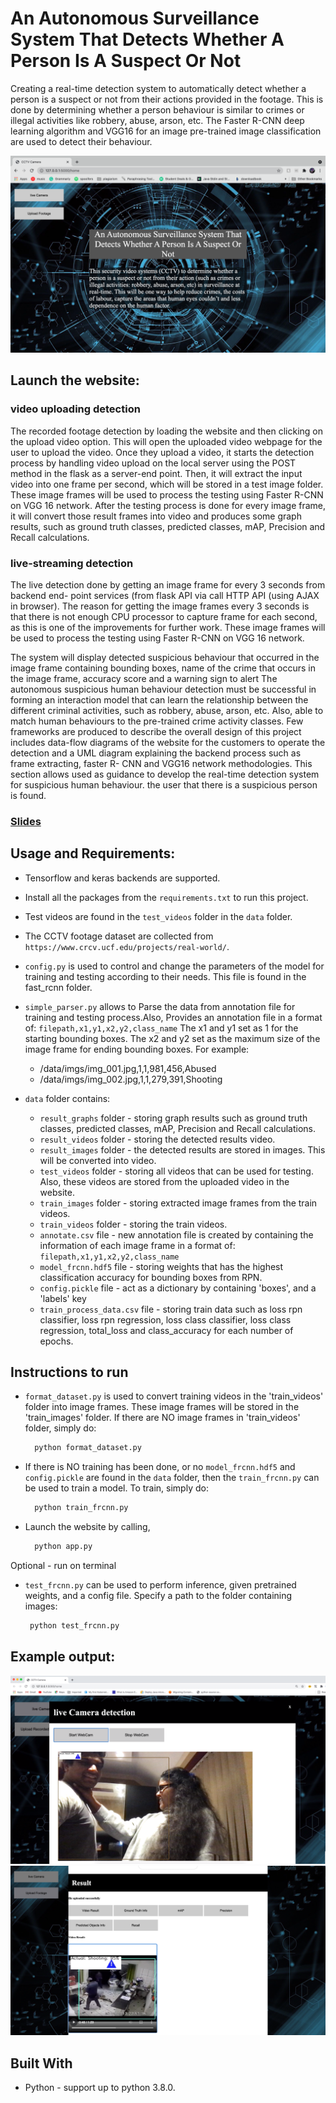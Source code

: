 # An Autonomous Surveillance System That Detects Whether A Person Is A Suspect Or Not

Creating a real-time detection system to automatically detect whether a person is a suspect or not from their actions 
provided in the footage. This is done by determining whether a person behaviour is similar to crimes or illegal 
activities like robbery, abuse, arson, etc. The Faster R-CNN deep learning algorithm and VGG16 for an image pre-trained 
image classification are used to detect their behaviour.

![image](readme_imgs/homepage.png)

## Launch the website:
### video uploading detection
The recorded footage detection by loading the website and then clicking on the upload video option. This will open the 
uploaded video webpage for the user to upload the video. Once they upload a video, it starts the detection process by 
handling video upload on the local server using the POST method in the flask as a server-end point. Then, it will 
extract the input video into one frame per second, which will be stored in a test image folder. These image frames will 
be used to process the testing using Faster R-CNN on VGG 16 network. After the testing process is done for every image 
frame, it will convert those result frames into video and produces some graph results, such as ground truth classes, 
predicted classes, mAP, Precision and Recall calculations.

### live-streaming detection
The live detection done by getting an image frame for every 3 seconds from backend end- point services (from flask 
API via call HTTP API (using AJAX in browser). The reason for getting the image frames every 3 seconds is that there 
is not enough CPU processor to capture frame for each second, as this is one of the improvements for further work. 
These image frames will be used to process the testing using Faster R-CNN on VGG 16 network.

The system will display detected suspicious behaviour that occurred in the image frame containing bounding boxes, name of the crime that occurs in the image frame, accuracy score and a warning sign to alert
The autonomous suspicious human behaviour detection must be successful in forming an interaction model that can learn the relationship between the different criminal activities, such as robbery, abuse, arson, etc. Also, able to match human behaviours to the pre-trained crime activity classes. Few frameworks are produced to describe the overall design of this project includes data-flow diagrams of the website for the customers to operate the detection and a UML diagram explaining the backend process such as frame extracting, faster R- CNN and VGG16 network methodologies. This section allows used as guidance to develop the real-time detection system for suspicious human behaviour.
the user that there is a suspicious person is found.

### [Slides](https://universityofexeteruk-my.sharepoint.com/:p:/g/personal/pt366_exeter_ac_uk/EfJkoxB5-IRIg64ezPumGkMB_ilvVqeJ8CZg_VPhHPpvLQ?email=pt366%40exeter.ac.uk&e=luOddw)

## Usage and Requirements:
* Tensorflow and keras backends are supported.

* Install all the packages from the `requirements.txt` to run this project.

* Test videos are found in the `test_videos` folder in the `data` folder.

* The CCTV footage dataset are collected from `https://www.crcv.ucf.edu/projects/real-world/`.

* `config.py` is used to control and change the parameters of the model for training and testing according to their
    needs. This file is found in the fast_rcnn folder.

* `simple_parser.py` allows to Parse the data from annotation file for training and testing process.Also,
  Provides an annotation file in a format of:
          `filepath,x1,y1,x2,y2,class_name`
  The x1 and y1 set as 1 for the starting bounding boxes. The x2 and y2 set as the maximum size of the 
  image frame for ending bounding boxes.
    For example:

  - /data/imgs/img_001.jpg,1,1,981,456,Abused
  - /data/imgs/img_002.jpg,1,1,279,391,Shooting

* `data` folder contains:
  - `result_graphs` folder - storing graph results such as ground truth classes, predicted classes, mAP, Precision 
  and Recall calculations. 
  - `result_videos` folder - storing the detected results video. 
  - `result_images` folder - the detected results are stored in images. This will be converted into video.
  - `test_videos` folder - storing all videos that can be used for testing. Also, these videos are stored from 
    the uploaded video in the website.
  - `train_images` folder - storing extracted image frames from the train videos.
  - `train_videos` folder - storing the train videos.
  - `annotate.csv` file - new annotation file is created by containing the information of each image frame in a format of:
                            `filepath,x1,y1,x2,y2,class_name`
  - `model_frcnn.hdf5` file - storing weights that has the highest classification accuracy for bounding boxes from RPN.
  - `config.pickle` file - act as a dictionary by containing 'boxes', and a 'labels' key
  - `train_process_data.csv` file - storing train data such as loss rpn classifier, loss rpn regression, loss class 
  classifier, loss class regression, total_loss and class_accuracy for each number of epochs.

## Instructions to run
  
* `format_dataset.py` is used to convert training videos in the 'train_videos' folder into image frames. These image 
frames will be stored in the 'train_images' folder. If there are NO image frames in 'train_videos' folder, simply do:
    ```bash
      python format_dataset.py
    ```

* If there is NO training has been done, or no `model_frcnn.hdf5` and `config.pickle` are found in the `data` folder,
  then the `train_frcnn.py` can be used to train a model. To train, simply do: 
  ```bash
    python train_frcnn.py
  ```
  
* Launch the website by calling,
    ```bash
      python app.py
    ```
  
Optional - run on terminal    
* `test_frcnn.py` can be used to perform inference, given pretrained weights, and a config file. Specify a path to the folder containing
images:
   ```bash
    python test_frcnn.py
   ```

## Example output:
![image](readme_imgs/liveDetection.png)
![image](readme_imgs/recordedVideo.png)

## Built With
* Python -  support up to python 3.8.0.
